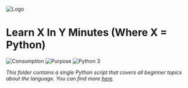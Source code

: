 ![Logo](https://www.python.org/static/community_logos/python-logo-master-v3-TM-flattened.png)

# Learn X In Y Minutes (Where X = Python)
![Consumption](https://img.shields.io/static/v1?label=Consumption&message=Private&color=fed42a)
![Purpose](https://img.shields.io/static/v1?label=Purpose&message=Educational&color=b497d5)
![Python 3](https://img.shields.io/static/v1?label=Python3&message=3.10.6&color=9ed670)

*This folder contains a single Python script that covers all beginner topics about the language. You can find more [here](https://learnxinyminutes.com/docs/python/).*